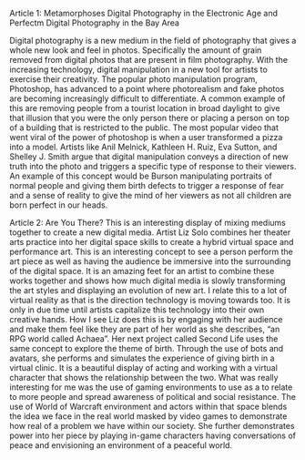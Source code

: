 Article 1: 
Metamorphoses Digital Photography in the Electronic Age and Perfectm Digital Photography in the Bay Area 

Digital photography is a new medium in the field of photography that gives a whole new look and feel in photos. Specifically the amount of grain removed from digital photos that are present in film photography. With the increasing technology, digital manipulation in a new tool for artists to exercise their creativity. 
	The popular photo manipulation program, Photoshop, has advanced to a point where photorealism and fake photos are becoming increasingly difficult to differentiate. A common example of this are removing people from a tourist location in broad daylight to give that illusion that you were the only person there or placing a person on top of a building that is restricted to the public. The most popular video that went viral of the power of photoshop is when a user transformed a pizza into a model.
	Artists like Anil Melnick, Kathleen H. Ruiz, Eva Sutton, and Shelley J. Smith argue that digital manipulation conveys a direction of new truth into the photo and triggers a specific type of response to their viewers. An example of this concept would be Burson manipulating portraits of normal people and giving them birth defects to trigger a response of fear and a sense of reality to give the mind of her viewers as not all children are born perfect in our heads.

Article 2: Are You There?
	This is an interesting display of mixing mediums together to create a new digital media. Artist Liz Solo combines her theater arts practice into her digital space skills to create a hybrid virtual space and performance art. This is an interesting concept to see a person perform the art piece as well as having the audience be immersive into the surrounding of the digital space. It is an amazing feet for an artist to combine these works together and shows how much digital media is slowly transforming the art styles and displaying an evolution of new art.
	I relate this to a lot of virtual reality as that is the direction technology is moving towards too. It is only in due time until artists capitalize this technology into their own creative hands. How I see Liz does this is by engaging with her audience and make them feel like they are part of her world as she describes, “an RPG world called Achaea”. Her next project called Second Life uses the same concept to explore the theme of birth. Through the use of bots and avatars, she performs and simulates the experience of giving birth in a virtual clinic. It is a beautiful display of acting and working with a virtual character that shows the relationship between the two.
	What was really interesting for me was the use of gaming environments to use as a to relate to more people and spread awareness of political and social resistance. The use of World of Warcraft environment and actors within that space blends the idea we face in the real world masked by video games to demonstrate how real of a problem we have within our society. She further demonstrates power into her piece by playing in-game characters having conversations of peace and envisioning an environment of a peaceful world.
